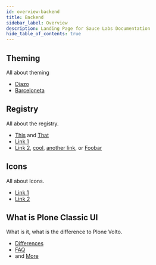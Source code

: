 ```yaml
---
id: overview-backend
title: Backend
sidebar_label: Overview
description: Landing Page for Sauce Labs Documentation
hide_table_of_contents: true
---
```


<div className="box-wrapper" markdown="1">
  <div className="box box1 card">
    <div className="container">
    <h2>Theming</h2>
    <p>All about theming</p>
    <ul>
        <li><a href="/web-apps/live-testing/live-cross-browser-testing">Diazo</a></li>
        <li><a href="/mobile-apps/live-testing/live-mobile-app-testing/">Barceloneta</a></li>
    </ul>
    </div>
  </div>
  <div className="box box2 card">
    <div className="container">
    <h2>Registry</h2>
    <p>All about the registry.</p>
    <ul>
        <li><a href="/web-apps/automated-testing/selenium">This</a> and <a href="/mobile-apps/automated-testing/appium">That</a></li>
        <li><a href="/mobile-apps/automated-testing/espresso-xcuitest">Link 1</a></li>
        <li><a href="/web-apps/automated-testing/cypress">Link 2</a>, <a href="/web-apps/automated-testing/puppeteer">cool</a>, <a href="/web-apps/automated-testing/testcafe">another link</a>, or <a href="/web-apps/automated-testing/playwright">Foobar</a></li>
    </ul>
    </div>
  </div>
  <div className="box box3 card">
    <div className="container">
    <h2>Icons</h2>
    <p>All about Icons.</p>
    <ul>
        <li><a href="/secure-connections/sauce-connect">Link 1</a></li>
        <li><a href="/secure-connections/ipsec-vpn">Link 2</a></li>
    </ul>
    </div>
  </div>
  <div className="box box4 card">
    <div className="container">
    <h2>What is Plone Classic UI</h2>
    <p>What is it, what is the difference to Plone Volto.</p>
    <ul>
        <li><a href="/ci/jenkins">Differences</a></li>
        <li><a href="/ci/bamboo">FAQ</a></li>
        <li>and <a href="/ci">More</a></li>
    </ul>
    </div>
  </div>
</div>
